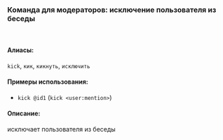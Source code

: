 ### **Команда для модераторов: исключение пользователя из беседы**
<br>

#### **Алиасы**:
`kick`, `кик`, `кикнуть`, `исключить`


#### **Примеры использования**:
- `kick @id1` (`kick <user:mention>`)


#### **Описание**:
исключает пользователя из беседы
